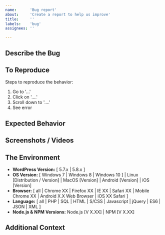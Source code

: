 ```yaml
---
name:      'Bug report'
about:     'Create a report to help us improve'
title:     ''
labels:    'bug'
assignees: ''

---
```


<!--
	Thanks for taking the time to fill out this bug report! Please
	check that there aren't other open issues addressing the same
	bug before reporting the bug.

	Please provide a short summary of the bug in the Title above.

	Please delete anything that does not apply for you!

	Note: These comments won't show up when you submit the issue.
-->

## Describe the Bug
<!--
	A clear and concise description of what the bug is.

	*Who* is the bug affecting?
	*What* is affected by this bug?
	*When* does this occur?
	*Where* on the platform does it happen?
-->

## To Reproduce
Steps to reproduce the behavior:
1. Go to '...'
2. Click on '....'
3. Scroll down to '....'
4. See error

## Expected Behavior
<!-- A clear and concise description of what you expected to happen. -->

## Screenshots / Videos
<!-- If applicable, add screenshots/videos to help explain your problem. -->

## The Environment

<!-- Please complete the following information: -->
- **WordPress Version:** [ 5.7.x | 5.8.x ]
- **OS Version:** [ Windows 7 | Windows 8 | Windows 10 ] | Linux [Distribution / Version] | MacOS [Version] | Android [Version] | iOS [Version]
- **Browser:** [ all | Chrome XX | Firefox XX | IE XX | Safari XX | Mobile Chrome XX | Android X.X Web Browser | iOS XX Safari ]
- **Language:** [ all | PHP | SQL | HTML | S/CSS | Javascript | jQuery | ES6 | JSON | XML ]
- **Node.js & NPM Versions:** Node.js [V X.XX] | NPM [V X.XX]

## Additional Context
<!--
	Add any other context about the problem here.
	E.g. Are there any related Issues and/or PRs?
-->
